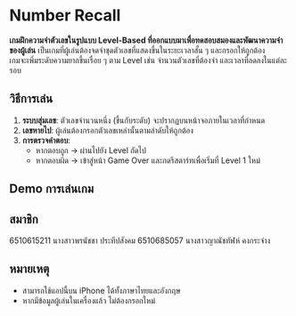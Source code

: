 # Number Recall  
**เกมฝึกความจำตัวเลขในรูปแบบ Level-Based ที่ออกแบบมาเพื่อทดสอบสมองและพัฒนาความจำของผู้เล่น** เป็นเกมที่ผู้เล่นต้องจดจำชุดตัวเลขที่แสดงขึ้นในระยะเวลาสั้น ๆ และกรอกให้ถูกต้อง  
เกมจะเพิ่มระดับความยากขึ้นเรื่อย ๆ ตาม Level เช่น จำนวนตัวเลขที่ต้องจำ และเวลาที่ลดลงในแต่ละรอบ


## วิธีการเล่น
1. **ระบบสุ่มเลข**: ตัวเลขจำนวนหนึ่ง (ขึ้นกับระดับ) จะปรากฏบนหน้าจอภายในเวลาที่กำหนด
2. **เลขหายไป**: ผู้เล่นต้องกรอกตัวเลขเหล่านั้นตามลำดับให้ถูกต้อง
3. **การตรวจคำตอบ**:
    - หากตอบถูก → ผ่านไปยัง Level ถัดไป
    - หากตอบผิด → เข้าสู่หน้า Game Over และกดรีสตาร์ทเพื่อเริ่มที่ Level 1 ใหม่

## Demo การเล่นเกม


## สมาชิก
6510615211 นางสาวพรนัชชา ประทีปสังคม
6510685057 นางสาวญาณัชทัฬห์ คงกระจ่าง






## หมายเหตุ
- สามารถใช้แอปนี้บน iPhone ได้ทั้งภาษาไทยและอังกฤษ
- หากมีข้อมูลผู้เล่นในเครื่องแล้ว ไม่ต้องกรอกใหม่




